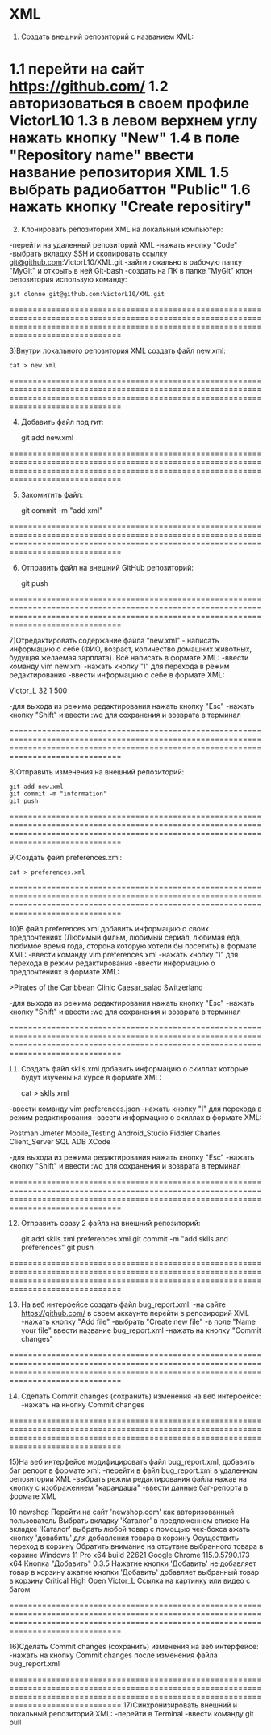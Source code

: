 # XML
1) Создать внешний репозиторий c названием XML:

1.1 перейти на сайт https://github.com/
1.2 авторизоваться в своем профиле VictorL10
1.3 в левом верхнем углу нажать кнопку "New"
1.4 в поле "Repository name" ввести название репозитория XML
1.5 выбрать радиобаттон "Public"
1.6 нажать кнопку "Create repositiry"
==========================================================================================================================================================================================

2) Клонировать репозиторий XML на локальный компьютер: 

-перейти на удаленный репозиторий XML
-нажать кнопку "Code" 
-выбрать вкладку SSH и скопировать ссылку git@github.com:VictorL10/XML.git
-зайти локально в рабочую папку "MyGit" и открыть в ней Git-bash
-создать на ПК в папке "MyGit" клон репозитория использую команду:

	git clonne git@github.com:VictorL10/XML.git
==========================================================================================================================================================================================

3)Внутри локального репозитория XML создать файл new.xml:

	cat > new.xml	

==========================================================================================================================================================================================

4) Добавить файл под гит:

	git add new.xml

==========================================================================================================================================================================================

5) Закомитить файл:

	git commit -m "add xml"

==========================================================================================================================================================================================

6) Отправить файл на внешний GitHub репозиторий:

	git push 

==========================================================================================================================================================================================

7)Отредактировать содержание файла “new.xml” - написать информацию о себе (ФИО, возраст, количество домашних животных, будущая желаемая зарплата). Всё написать в формате XML:
-ввести команду vim new.xml
-нажать кнопку "I" для перехода в режим редактирования
-ввести информацию о себе в формате XML:

<?xml version="1.0" encoding="UTF-8"?>
<root>
        <name>Victor_L</name>
        <age>32</age>
        <pets>1</pets>
        <salary>500</salary>
</root>

-для выхода из режима редактирования нажать кнопку "Esc"
-нажать кнопку "Shift" и ввести :wq для сохранения и возврата в терминал

==========================================================================================================================================================================================

8)Отправить изменения на внешний репозиторий:

	git add new.xml
	git commit -m "information"
	git push

==========================================================================================================================================================================================

9)Создать файл preferences.xml:

	cat > preferences.xml

==========================================================================================================================================================================================

10)В файл preferences.xml добавить информацию о своих предпочтениях (Любимый фильм, любимый сериал, любимая еда, любимое время года, сторона которую хотели бы посетить) в формате XML:
-ввести команду vim preferences.xml
-нажать кнопку "I" для перехода в режим редактирования
-ввести информацию о предпочтениях в формате XML:

<?xml version="1.0" encoding="UTF-8"?>
<root>
        <Favorite_Movie>>Pirates of the Caribbean</Favorite_Movie>
        <Favorite_series>Clinic</Favorite_series>
        <Favorite_food>Caesar_salad</Favorite_food>
        <country_I_would_like_to_visit>Switzerland</country_I_would_like_to_visit>
</root>

-для выхода из режима редактирования нажать кнопку "Esc"
-нажать кнопку "Shift" и ввести :wq для сохранения и возврата в терминал

==========================================================================================================================================================================================

11) Создать файл sklls.xml добавить информацию о скиллах которые будут изучены на курсе в формате XML:

	cat > sklls.xml

-ввести команду vim preferences.json
-нажать кнопку "I" для перехода в режим редактирования
-ввести информацию о скиллах в формате XML:

<?xml version="1.0" encoding="UTF-8"?>
<root>
	<Skill1>Postman</Skill1>
	<Skill2>Jmeter</Skill2>
	<Skill3>Mobile_Testing</Skill3>
	<Skill4>Android_Studio</Skill4>
	<Skill5>Fiddler</Skill5>
	<Skill6>Charles</Skill6>
	<Skill7>Client_Server</Skill7>
	<Skill8>SQL</Skill8>
	<Skill9>ADB</Skill9>
	<Skill10>XCode</Skill10>
</root>

-для выхода из режима редактирования нажать кнопку "Esc"
-нажать кнопку "Shift" и ввести :wq для сохранения и возврата в терминал

==========================================================================================================================================================================================

12) Отправить сразу 2 файла на внешний репозиторий:

	git add sklls.xml preferences.xml 
	git commit -m "add sklls and preferences"
	git push

==========================================================================================================================================================================================

13) На веб интерфейсе создать файл bug_report.xml: 
-на сайте https://github.com/ в своем аккаунте перейти в репозирорий XML 
-нажать кнопку "Add file"
-выбрать "Create new file"
-в поле "Name your file" ввести название bug_report.xml
-нажать на кнопку "Commit changes"

==========================================================================================================================================================================================

14) Сделать Commit changes (сохранить) изменения на веб интерфейсе:
-нажать на кнопку Commit changes

==========================================================================================================================================================================================

15)На веб интерфейсе модифицировать файл bug_report.xml, добавить баг репорт в формате xml:
-перейти в файл bug_report.xml в удаленном репозитории XML
-выбрать режим редактирования файла нажав на кнопку с изображением "карандаша"
-ввести данные баг-репорта в формате XML

<?xml version="1.0" encoding="UTF-8"?>
<root>
    <ID>10</ID>
    <Title>Товар не добавляется в корзину</Title>
    <Project>newshop</Project>
    <Steps>
       <Step_1>Перейти на сайт 'newshop.com' как авторизованный пользователь</Step_1>
       <Step_2>Выбрать вкладку 'Каталог' в предложенном списке</Step_2>
       <Step_3>На вкладке 'Каталог' выбрать любой товар с помощью чек-бокса</Step_3>
       <Step_4>ажать кнопку 'довабить' для добавления товара в корзину</Step_4>
       <Step_5>Осуществить переход в корзину</Step_5>
       <Step_6>Обратить внимание на отсутвие выбранного товара в корзине</Step_6>
    </Steps>
    <Enviroment>
        <OS>Windows 11 Pro x64 build 22621</OS>
        <Browser>Google Chrome 115.0.5790.173 х64</Browser>
    </Enviroment>
    <Component>Кнопка "Добавить"</Component>
    <Build>0.3.5</Build>
    <Actual_result>Нажатие кнопки 'Добавить' не добавляет товар в корзину</Actual_result>
    <Expected_result>ажатие кнопки 'Добавить' добавляет выбранный товар в корзину</Expected_result>
    <Severity>Critical</Severity>
    <Priority>High</Priority>
    <Status>Open</Status>
    <Author>Victor_L</Author>
    <Attachments>Cсылка на картинку или видео с багом</Attachments>
</root>

==========================================================================================================================================================================================

16)Сделать Commit changes (сохранить) изменения на веб интерфейсе:
-нажать на кнопку Commit changes после изменения файла bug_report.xml 

==========================================================================================================================================================================================
17)Синхронизировать внешний и локальный репозиторий XML:
-перейти в Terminal
-ввести команду git pull